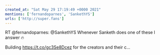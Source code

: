 ```yaml
---
created_at: "Sat May 29 17:19:49 +0000 2021"
mentions: ['fernandoparnes', 'SankethYS']
urls: ['http://super.fans']
---
```


RT @fernandoparnes: @SankethYS Whenever Sanketh does one of these I answer 🔥

Building https://t.co/gc3Se8Dcez for the creators and their c…